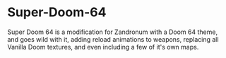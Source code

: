Super-Doom-64
=============

Super Doom 64 is a modification for Zandronum with a Doom 64 theme, and goes wild with it, adding reload animations to weapons, replacing all Vanilla Doom textures, and even including a few of it's own maps.
